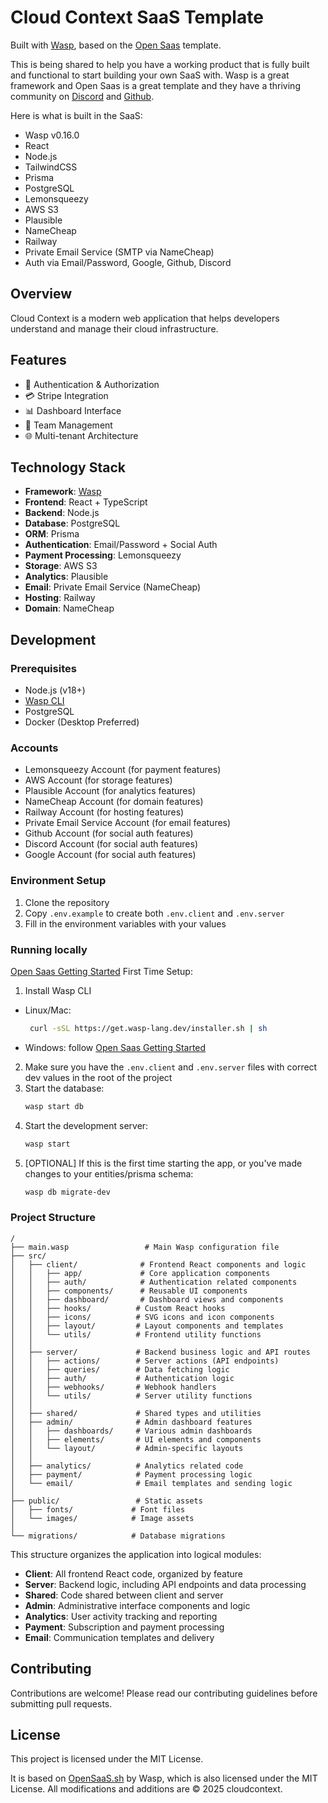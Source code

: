 # Cloud Context SaaS Template

Built with [Wasp](https://wasp-lang.dev), based on the [Open Saas](https://opensaas.sh) template.

This is being shared to help you have a working product that is fully built and functional to start building your own SaaS with. Wasp is a great framework and Open Saas is a great template and they have a thriving community on [Discord](https://discord.gg/xSybmwAT) and [Github](https://github.com/wasp-lang).

Here is what is built in the SaaS:
- Wasp v0.16.0
- React
- Node.js
- TailwindCSS
- Prisma
- PostgreSQL
- Lemonsqueezy
- AWS S3
- Plausible
- NameCheap
- Railway
- Private Email Service (SMTP via NameCheap)
- Auth via Email/Password, Google, Github, Discord

## Overview
Cloud Context is a modern web application that helps developers understand and manage their cloud infrastructure. 

## Features
- 🔐 Authentication & Authorization
- 💳 Stripe Integration
- 📊 Dashboard Interface
- 👥 Team Management
- 🌐 Multi-tenant Architecture

## Technology Stack
- **Framework**: [Wasp](https://wasp-lang.dev)
- **Frontend**: React + TypeScript
- **Backend**: Node.js
- **Database**: PostgreSQL
- **ORM**: Prisma
- **Authentication**: Email/Password + Social Auth
- **Payment Processing**: Lemonsqueezy
- **Storage**: AWS S3
- **Analytics**: Plausible
- **Email**: Private Email Service (NameCheap)
- **Hosting**: Railway
- **Domain**: NameCheap

## Development

### Prerequisites
- Node.js (v18+)
- [Wasp CLI](https://wasp-lang.dev/docs/quick-start)
- PostgreSQL
- Docker (Desktop Preferred)

### Accounts
- Lemonsqueezy Account (for payment features)
- AWS Account (for storage features)
- Plausible Account (for analytics features)
- NameCheap Account (for domain features)
- Railway Account (for hosting features)
- Private Email Service Account (for email features)
- Github Account (for social auth features)
- Discord Account (for social auth features)
- Google Account (for social auth features)

### Environment Setup
1. Clone the repository
2. Copy `.env.example` to create both `.env.client` and `.env.server`
3. Fill in the environment variables with your values

### Running locally
[Open Saas Getting Started](https://docs.opensaas.sh/start/getting-started/)
First Time Setup:
1. Install Wasp CLI
- Linux/Mac:
   ```bash
    curl -sSL https://get.wasp-lang.dev/installer.sh | sh
    ```
- Windows: follow [Open Saas Getting Started](https://docs.opensaas.sh/start/getting-started/)

2. Make sure you have the `.env.client` and `.env.server` files with correct dev values in the root of the project
3. Start the database:
   ```bash
   wasp start db
   ```
4. Start the development server:
   ```bash
   wasp start
   ```
5. [OPTIONAL] If this is the first time starting the app, or you've made changes to your entities/prisma schema:
   ```bash
   wasp db migrate-dev
   ```

### Project Structure
```
/
├── main.wasp                 # Main Wasp configuration file
├── src/
│   ├── client/              # Frontend React components and logic
│   │   ├── app/             # Core application components
│   │   ├── auth/            # Authentication related components
│   │   ├── components/      # Reusable UI components
│   │   ├── dashboard/       # Dashboard views and components
│   │   ├── hooks/          # Custom React hooks
│   │   ├── icons/          # SVG icons and icon components
│   │   ├── layout/         # Layout components and templates
│   │   └── utils/          # Frontend utility functions
│   │
│   ├── server/             # Backend business logic and API routes
│   │   ├── actions/        # Server actions (API endpoints)
│   │   ├── queries/        # Data fetching logic
│   │   ├── auth/           # Authentication logic
│   │   ├── webhooks/       # Webhook handlers
│   │   └── utils/          # Server utility functions
│   │
│   ├── shared/             # Shared types and utilities
│   ├── admin/              # Admin dashboard features
│   │   ├── dashboards/     # Various admin dashboards
│   │   ├── elements/       # UI elements and components
│   │   └── layout/         # Admin-specific layouts
│   │
│   ├── analytics/          # Analytics related code
│   ├── payment/            # Payment processing logic
│   └── email/              # Email templates and sending logic
│
├── public/                 # Static assets
│   ├── fonts/             # Font files
│   └── images/            # Image assets
│
└── migrations/            # Database migrations
```

This structure organizes the application into logical modules:
- **Client**: All frontend React code, organized by feature
- **Server**: Backend logic, including API endpoints and data processing
- **Shared**: Code shared between client and server
- **Admin**: Administrative interface components and logic
- **Analytics**: User activity tracking and reporting
- **Payment**: Subscription and payment processing
- **Email**: Communication templates and delivery

## Contributing
Contributions are welcome! Please read our contributing guidelines before submitting pull requests.

## License

This project is licensed under the MIT License.

It is based on [OpenSaaS.sh](https://github.com/wasp-lang/OpenSaaS) by Wasp, which is also licensed under the MIT License. All modifications and additions are © 2025 cloudcontext.


